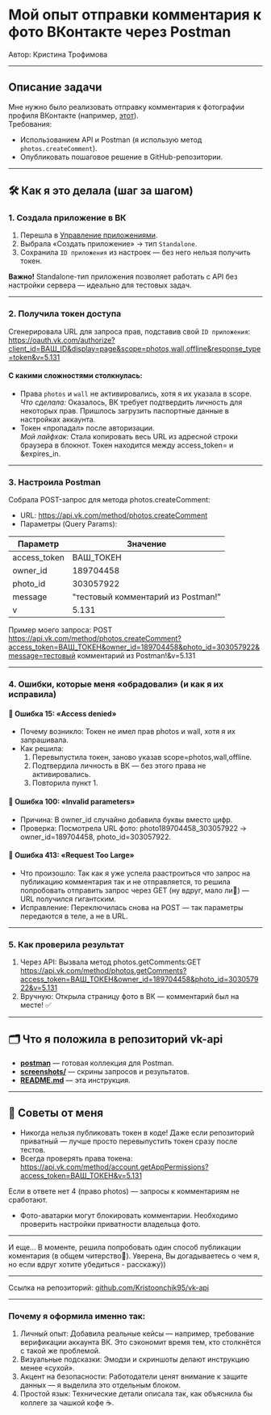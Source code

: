 # Мой опыт отправки комментария к фото ВКонтакте через Postman

Автор: Кристина Трофимова  

---

## Описание задачи  
Мне нужно было реализовать отправку комментария к фотографии профиля ВКонтакте (например, [этот](https://vk.com/apps?act=manage)).  
Требования:  
- Использованием API и Postman (я использую метод `photos.createComment`).  
- Опубликовать пошаговое решение в GitHub-репозитории.  

---

## 🛠️ Как я это делала (шаг за шагом)  

### 1. Создала приложение в ВК  
1. Перешла в [Управление приложениями](https://vk.com/apps?act=manage).  
2. Выбрала «Создать приложение» → тип `Standalone`.  
3. Сохранила `ID приложения` из настроек — без него нельзя получить токен.  

**Важно!** Standalone-тип приложения позволяет работать с API без настройки сервера — идеально для тестовых задач.  

---

### 2. Получила токен доступа  
Сгенерировала URL для запроса прав, подставив свой `ID приложения`: https://oauth.vk.com/authorize?client_id=ВАШ_ID&display=page&scope=photos,wall,offline&response_type=token&v=5.131

#### С какими сложностями столкнулась:  
- Права `photos` и `wall` не активировались, хотя я их указала в scope.  
  *Что сделала:* Оказалось, ВК требует подтвердить личность для некоторых прав. Пришлось загрузить паспортные данные в настройках аккаунта.  
- Токен «пропадал» после авторизации.  
  *Мой лайфхак:* Стала копировать весь URL из адресной строки браузера в блокнот. Токен находится между access_token= и &expires_in.  

---

### 3. Настроила Postman  
Собрала POST-запрос для метода photos.createComment:  
- URL: https://api.vk.com/method/photos.createComment  
- Параметры (Query Params):  

| Параметр      | Значение                          |  
|---------------|-----------------------------------|  
| access_token  | ВАШ_ТОКЕН                         |
| owner_id      | 189704458                         |  
| photo_id      | 303057922                         |  
| message       |"тестовый комментарий из Postman!" |    
| v             | 5.131                             |  

Пример моего запроса: POST https://api.vk.com/method/photos.createComment?access_token=ВАШ_ТОКЕН&owner_id=189704458&photo_id=303057922&message=тестовый комментарий из Postman!&v=5.131

---

### 4. Ошибки, которые меня «обрадовали» (и как я их исправила)  

#### 🔴 Ошибка 15: «Access denied»  
- Почему возникло: Токен не имел прав photos и wall, хотя я их запрашивала.  
- Как решила:  
  1. Перевыпустила токен, заново указав scope=photos,wall,offline.  
  2. Подтвердила личность в ВК — без этого права не активировались. 
  3. Повторила пункт 1. 

#### 🔴 Ошибка 100: «Invalid parameters»  
- Причина: В owner_id случайно добавила буквы вместо цифр.  
- Проверка: Посмотрела URL фото: photo189704458_303057922 → owner_id=189704458, photo_id=303057922.  

#### 🔴 Ошибка 413: «Request Too Large»  
- Что произошло: Так как я уже успела раастроиться что запрос на публикацию комментария так и не отправляется, то решила попробовать  отправить запрос через GET (ну вдруг, мало ли🤭) — URL получился гигантским.  
- Исправление: Переключилась снова на POST — так параметры передаются в теле, а не в URL.
---

### 5. Как проверила результат  
1. Через API: Вызвала метод photos.getComments:GET https://api.vk.com/method/photos.getComments?access_token=ВАШ_ТОКЕН&owner_id=189704458&photo_id=303057922&v=5.131
2. Вручную: Открыла страницу фото в ВК — комментарий был на месте! ✅ 


---

## 🗂️ Что я положила в репозиторий vk-api 
- [**postman**](https://github.com/user-attachments/files/18775277/TZ.postman_collection.json) — готовая коллекция для Postman.  
- [**screenshots/**](screenshots/) — скрины запросов и результатов.
- [**README.md**](README.md) — эта инструкция.

---

## 🔐 Советы от меня  
- Никогда нельзя публиковать токен в коде! Даже если репозиторий приватный — лучше просто перевыпустить токен сразу после тестов.  
- Всегда проверять права токена: https://api.vk.com/method/account.getAppPermissions?access_token=ВАШ_ТОКЕН&v=5.131

 Если в ответе нет 4 (право photos) — запросы к комментариям не сработают.  
- Фото-аватарки могут блокировать комментарии. Необходимо проверить настройки приватности владельца фото.  

---
И еще...
В моменте, решила попробовать один способ публикации коментария (в общем читерство🙈). Уверена, Вы догадываетесь о чем я, но если вдруг хотите убедиться - расскажу))

---

Ссылка на репозиторий: [github.com/Kristoonchik95/vk-api](https://github.com/Kristoonchik95/vk-api)  


 

---

### Почему я оформила именно так:  
1. Личный опыт: Добавила реальные кейсы — например, требование верификации аккаунта ВК. Это сэкономит время тем, кто столкнётся с такой же проблемой.  
2. Визуальные подсказки: Эмодзи и скриншоты делают инструкцию менее «сухой».  
3. Акцент на безопасности: Работодатели ценят внимание к защите данных — я выделила это отдельным блоком.  
4. Простой язык: Технические детали описала так, как объяснила бы коллеге за чашкой кофе ☕.



